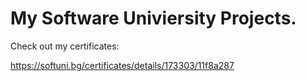 # My Software Univiersity Projects.

Check out my certificates:

https://softuni.bg/certificates/details/173303/11f8a287
